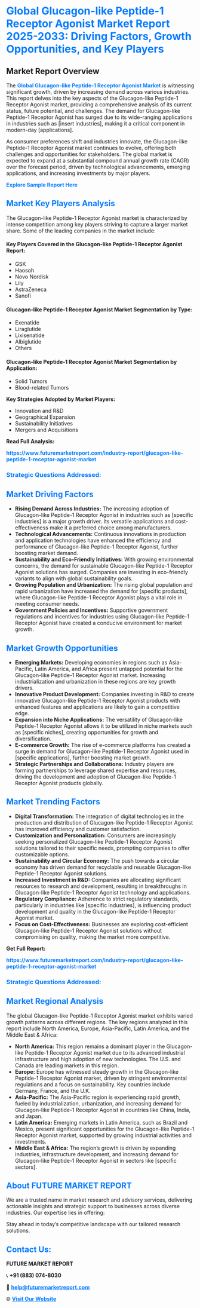 <h1 style="color: #007BFF;">Global Glucagon-like Peptide-1 Receptor Agonist Market Report 2025-2033: Driving Factors, Growth Opportunities, and Key Players</h1>

<section id="overview">
<h2>Market Report Overview</h2>
<p>The <a href="https://www.futuremarketreport.com/industry-report/glucagon-like-peptide-1-receptor-agonist-market" style="color: #007BFF; text-decoration: none;"><strong>Global Glucagon-like Peptide-1 Receptor Agonist Market</strong></a> is witnessing significant growth, driven by increasing demand across various industries. This report delves into the key aspects of the Glucagon-like Peptide-1 Receptor Agonist market, providing a comprehensive analysis of its current status, future potential, and challenges. The demand for Glucagon-like Peptide-1 Receptor Agonist has surged due to its wide-ranging applications in industries such as [insert industries], making it a critical component in modern-day [applications].</p>
<p>As consumer preferences shift and industries innovate, the Glucagon-like Peptide-1 Receptor Agonist market continues to evolve, offering both challenges and opportunities for stakeholders. The global market is expected to expand at a substantial compound annual growth rate (CAGR) over the forecast period, driven by technological advancements, emerging applications, and increasing investments by major players.</p>
</section>

<section id="overview">
<p><a href="https://www.futuremarketreport.com/request-sample/reportId=77379" style="color: #007BFF; text-decoration: none;"><strong>Explore Sample Report Here</strong></a></p>
</section>

<section id="key-players">
<h2 style="color: #007BFF;">Market Key Players Analysis</h2>
<p>The Glucagon-like Peptide-1 Receptor Agonist market is characterized by intense competition among key players striving to capture a larger market share. Some of the leading companies in the market include:</p>
<h4>Key Players Covered in the Glucagon-like Peptide-1 Receptor Agonist Report:</h4>
<ul><li>GSK</li><li>Haosoh</li><li>Novo Nordisk</li><li>Lily</li><li>AstraZeneca</li><li>Sanofi</li></ul>
<h4>Glucagon-like Peptide-1 Receptor Agonist Market Segmentation by Type:</h4>
<ul><li>Exenatide</li><li>Liraglutide</li><li>Lixisenatide</li><li>Albiglutide</li><li>Others</li></ul>

<h4>Glucagon-like Peptide-1 Receptor Agonist Market Segmentation by Application:</h4>
<ul><li>Solid Tumors</li><li>Blood-related Tumors</li></ul>
<p><strong>Key Strategies Adopted by Market Players:</strong></p>
<ul>
<li>Innovation and R&D</li>
<li>Geographical Expansion</li>
<li>Sustainability Initiatives</li>
<li>Mergers and Acquisitions</li>
</ul>
</section>

<section>
<p><strong>Read Full Analysis: </strong></p><a href="https://www.futuremarketreport.com/industry-report/glucagon-like-peptide-1-receptor-agonist-market" style="color: #007BFF; text-decoration: none;"><strong>https://www.futuremarketreport.com/industry-report/glucagon-like-peptide-1-receptor-agonist-market</strong></a>
<h3 style="color: #007BFF;">Strategic Questions Addressed:</h3>
</section>

<section id="driving-factors">
<h2 style="color: #007BFF;">Market Driving Factors</h2>
<ul>
<li><strong>Rising Demand Across Industries:</strong> The increasing adoption of Glucagon-like Peptide-1 Receptor Agonist in industries such as [specific industries] is a major growth driver. Its versatile applications and cost-effectiveness make it a preferred choice among manufacturers.</li>
<li><strong>Technological Advancements:</strong> Continuous innovations in production and application technologies have enhanced the efficiency and performance of Glucagon-like Peptide-1 Receptor Agonist, further boosting market demand.</li>
<li><strong>Sustainability and Eco-Friendly Initiatives:</strong> With growing environmental concerns, the demand for sustainable Glucagon-like Peptide-1 Receptor Agonist solutions has surged. Companies are investing in eco-friendly variants to align with global sustainability goals.</li>
<li><strong>Growing Population and Urbanization:</strong> The rising global population and rapid urbanization have increased the demand for [specific products], where Glucagon-like Peptide-1 Receptor Agonist plays a vital role in meeting consumer needs.</li>
<li><strong>Government Policies and Incentives:</strong> Supportive government regulations and incentives for industries using Glucagon-like Peptide-1 Receptor Agonist have created a conducive environment for market growth.</li>
</ul>
</section>

<section id="growth-opportunities">
<h2 style="color: #007BFF;">Market Growth Opportunities</h2>
<ul>
<li><strong>Emerging Markets:</strong> Developing economies in regions such as Asia-Pacific, Latin America, and Africa present untapped potential for the Glucagon-like Peptide-1 Receptor Agonist market. Increasing industrialization and urbanization in these regions are key growth drivers.</li>
<li><strong>Innovative Product Development:</strong> Companies investing in R&D to create innovative Glucagon-like Peptide-1 Receptor Agonist products with enhanced features and applications are likely to gain a competitive edge.</li>
<li><strong>Expansion into Niche Applications:</strong> The versatility of Glucagon-like Peptide-1 Receptor Agonist allows it to be utilized in niche markets such as [specific niches], creating opportunities for growth and diversification.</li>
<li><strong>E-commerce Growth:</strong> The rise of e-commerce platforms has created a surge in demand for Glucagon-like Peptide-1 Receptor Agonist used in [specific applications], further boosting market growth.</li>
<li><strong>Strategic Partnerships and Collaborations:</strong> Industry players are forming partnerships to leverage shared expertise and resources, driving the development and adoption of Glucagon-like Peptide-1 Receptor Agonist products globally.</li>
</ul>
</section>

<section id="trending-factors">
<h2 style="color: #007BFF;">Market Trending Factors</h2>
<ul>
<li><strong>Digital Transformation:</strong> The integration of digital technologies in the production and distribution of Glucagon-like Peptide-1 Receptor Agonist has improved efficiency and customer satisfaction.</li>
<li><strong>Customization and Personalization:</strong> Consumers are increasingly seeking personalized Glucagon-like Peptide-1 Receptor Agonist solutions tailored to their specific needs, prompting companies to offer customizable options.</li>
<li><strong>Sustainability and Circular Economy:</strong> The push towards a circular economy has driven demand for recyclable and reusable Glucagon-like Peptide-1 Receptor Agonist solutions.</li>
<li><strong>Increased Investment in R&D:</strong> Companies are allocating significant resources to research and development, resulting in breakthroughs in Glucagon-like Peptide-1 Receptor Agonist technology and applications.</li>
<li><strong>Regulatory Compliance:</strong> Adherence to strict regulatory standards, particularly in industries like [specific industries], is influencing product development and quality in the Glucagon-like Peptide-1 Receptor Agonist market.</li>
<li><strong>Focus on Cost-Effectiveness:</strong> Businesses are exploring cost-efficient Glucagon-like Peptide-1 Receptor Agonist solutions without compromising on quality, making the market more competitive.</li>
</ul>
</section>

<section>
<p><strong>Get Full Report: </strong></p><a href="https://www.futuremarketreport.com/industry-report/glucagon-like-peptide-1-receptor-agonist-market" style="color: #007BFF; text-decoration: none;"><strong>https://www.futuremarketreport.com/industry-report/glucagon-like-peptide-1-receptor-agonist-market</strong></a>
<h3 style="color: #007BFF;">Strategic Questions Addressed:</h3>
</section>


<section id="regional-analysis">
<h2 style="color: #007BFF;">Market Regional Analysis</h2>
<p>The global Glucagon-like Peptide-1 Receptor Agonist market exhibits varied growth patterns across different regions. The key regions analyzed in this report include North America, Europe, Asia-Pacific, Latin America, and the Middle East & Africa:</p>
<ul>
<li><strong>North America:</strong> This region remains a dominant player in the Glucagon-like Peptide-1 Receptor Agonist market due to its advanced industrial infrastructure and high adoption of new technologies. The U.S. and Canada are leading markets in this region.</li>
<li><strong>Europe:</strong> Europe has witnessed steady growth in the Glucagon-like Peptide-1 Receptor Agonist market, driven by stringent environmental regulations and a focus on sustainability. Key countries include Germany, France, and the U.K.</li>
<li><strong>Asia-Pacific:</strong> The Asia-Pacific region is experiencing rapid growth, fueled by industrialization, urbanization, and increasing demand for Glucagon-like Peptide-1 Receptor Agonist in countries like China, India, and Japan.</li>
<li><strong>Latin America:</strong> Emerging markets in Latin America, such as Brazil and Mexico, present significant opportunities for the Glucagon-like Peptide-1 Receptor Agonist market, supported by growing industrial activities and investments.</li>
<li><strong>Middle East & Africa:</strong> The region’s growth is driven by expanding industries, infrastructure development, and increasing demand for Glucagon-like Peptide-1 Receptor Agonist in sectors like [specific sectors].</li>
</ul>
</section>

<footer>
<h2 style="color: #007BFF;">About FUTURE MARKET REPORT</h2>
<p>We are a trusted name in market research and advisory services, delivering actionable insights and strategic support to businesses across diverse industries. Our expertise lies in offering:</p>

<p>Stay ahead in today’s competitive landscape with our tailored research solutions.</p>

<h2 style="color: #007BFF;">Contact Us:</h2>
<p><strong>FUTURE MARKET REPORT</strong></p>
<p>📞 <strong>+91 (883) 074-8030</strong></p>
<p>📧 <strong><a href="mailto:help@futuremarketreport.com" style="color: #007BFF;">help@futuremarketreport.com</a></strong></p>
<p>🌐 <strong><a href="https://www.futuremarketreport.com/" style="color: #007BFF;">Visit Our Website</a></strong></p>
</footer>